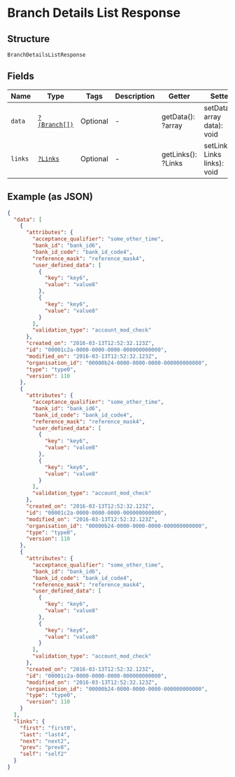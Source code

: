 
# Branch Details List Response

## Structure

`BranchDetailsListResponse`

## Fields

| Name | Type | Tags | Description | Getter | Setter |
|  --- | --- | --- | --- | --- | --- |
| `data` | [`?(Branch[])`](../../doc/models/branch.md) | Optional | - | getData(): ?array | setData(?array data): void |
| `links` | [`?Links`](../../doc/models/links.md) | Optional | - | getLinks(): ?Links | setLinks(?Links links): void |

## Example (as JSON)

```json
{
  "data": [
    {
      "attributes": {
        "acceptance_qualifier": "some_other_time",
        "bank_id": "bank_id6",
        "bank_id_code": "bank_id_code4",
        "reference_mask": "reference_mask4",
        "user_defined_data": [
          {
            "key": "key6",
            "value": "value8"
          },
          {
            "key": "key6",
            "value": "value8"
          }
        ],
        "validation_type": "account_mod_check"
      },
      "created_on": "2016-03-13T12:52:32.123Z",
      "id": "00001c2a-0000-0000-0000-000000000000",
      "modified_on": "2016-03-13T12:52:32.123Z",
      "organisation_id": "00000b24-0000-0000-0000-000000000000",
      "type": "type0",
      "version": 110
    },
    {
      "attributes": {
        "acceptance_qualifier": "some_other_time",
        "bank_id": "bank_id6",
        "bank_id_code": "bank_id_code4",
        "reference_mask": "reference_mask4",
        "user_defined_data": [
          {
            "key": "key6",
            "value": "value8"
          },
          {
            "key": "key6",
            "value": "value8"
          }
        ],
        "validation_type": "account_mod_check"
      },
      "created_on": "2016-03-13T12:52:32.123Z",
      "id": "00001c2a-0000-0000-0000-000000000000",
      "modified_on": "2016-03-13T12:52:32.123Z",
      "organisation_id": "00000b24-0000-0000-0000-000000000000",
      "type": "type0",
      "version": 110
    },
    {
      "attributes": {
        "acceptance_qualifier": "some_other_time",
        "bank_id": "bank_id6",
        "bank_id_code": "bank_id_code4",
        "reference_mask": "reference_mask4",
        "user_defined_data": [
          {
            "key": "key6",
            "value": "value8"
          },
          {
            "key": "key6",
            "value": "value8"
          }
        ],
        "validation_type": "account_mod_check"
      },
      "created_on": "2016-03-13T12:52:32.123Z",
      "id": "00001c2a-0000-0000-0000-000000000000",
      "modified_on": "2016-03-13T12:52:32.123Z",
      "organisation_id": "00000b24-0000-0000-0000-000000000000",
      "type": "type0",
      "version": 110
    }
  ],
  "links": {
    "first": "first0",
    "last": "last4",
    "next": "next2",
    "prev": "prev8",
    "self": "self2"
  }
}
```

